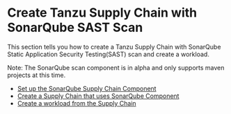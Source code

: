 # Create Tanzu Supply Chain with SonarQube SAST Scan

This section tells you how to create a Tanzu Supply Chain with SonarQube Static Application Security Testing(SAST) scan and create a workload. 

Note: The SonarQube scan component is in alpha and only supports maven projects at this time.

- [Set up the SonarQube Supply Chain Component](./setup-sonarqube-component.hbs.md)
- [Create a Supply Chain that uses SonarQube Component](./create-supply-chain-with-sonarqube.hbs.md)
- [Create a workload from the Supply Chain](./create-sonarqube-supply-chain-workload.hbs.md)
